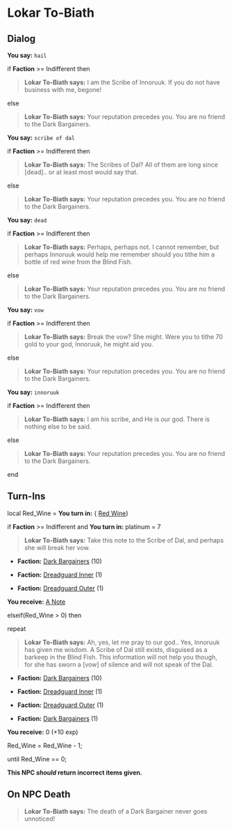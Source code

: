 # Lokar To-Biath



## Dialog

**You say:** `hail`



if **Faction** >= Indifferent then



>**Lokar To-Biath says:** I am the Scribe of Innoruuk. If you do not have business with me, begone!


else



>**Lokar To-Biath says:** Your reputation precedes you. You are no friend to the Dark Bargainers.




**You say:** `scribe of dal`



if **Faction** >= Indifferent then



>**Lokar To-Biath says:** The Scribes of Dal? All of them are long since [dead].. or at least most would say that.


else



>**Lokar To-Biath says:** Your reputation precedes you. You are no friend to the Dark Bargainers.




**You say:** `dead`



if **Faction** >= Indifferent then



>**Lokar To-Biath says:** Perhaps, perhaps not. I cannot remember, but perhaps Innoruuk would help me remember should you tithe him a bottle of red wine from the Blind Fish.


else



>**Lokar To-Biath says:** Your reputation precedes you. You are no friend to the Dark Bargainers.




**You say:** `vow`



if **Faction** >= Indifferent then






>**Lokar To-Biath says:** Break the vow? She might. Were you to tithe 70 gold to your god, Innoruuk, he might aid you.


else



>**Lokar To-Biath says:** Your reputation precedes you. You are no friend to the Dark Bargainers.




**You say:** `innoruuk`



if **Faction** >= Indifferent then



>**Lokar To-Biath says:** I am his scribe, and He is our god.  There is nothing else to be said.


else



>**Lokar To-Biath says:** Your reputation precedes you. You are no friend to the Dark Bargainers.



end

## Turn-Ins





local Red_Wine =  **You turn in:**  { [Red Wine](/item/13030)}



if **Faction** >= Indifferent and  **You turn in:** platinum = 7


>**Lokar To-Biath says:** Take this note to the Scribe of Dal, and perhaps she will break her vow.





* __Faction:__ [Dark Bargainers](/faction/236) (10)




* __Faction:__ [Dreadguard Inner](/faction/370) (1)


* __Faction:__ [Dreadguard Outer](/faction/334) (1)


 **You receive:**  [A Note](/item/18200) 

elseif(Red_Wine > 0) then


repeat



>**Lokar To-Biath says:** Ah, yes, let me pray to our god.. Yes, Innoruuk has given me wisdom. A Scribe of Dal still exists, disguised as a barkeep in the Blind Fish. This information will not help you though, for she has sworn a [vow] of silence and will not speak of the Dal.







* __Faction:__ [Dark Bargainers](/faction/236) (10)






* __Faction:__ [Dreadguard Inner](/faction/370) (1)



* __Faction:__ [Dreadguard Outer](/faction/334) (1)



* __Faction:__ [Dark Bargainers](/faction/236) (1)



 **You receive:** 0 (+10 exp)



Red_Wine = Red_Wine - 1;


until Red_Wine == 0;

**This NPC *should* return incorrect items given.**

## On NPC Death

>**Lokar To-Biath says:** The death of a Dark Bargainer never goes unnoticed!
